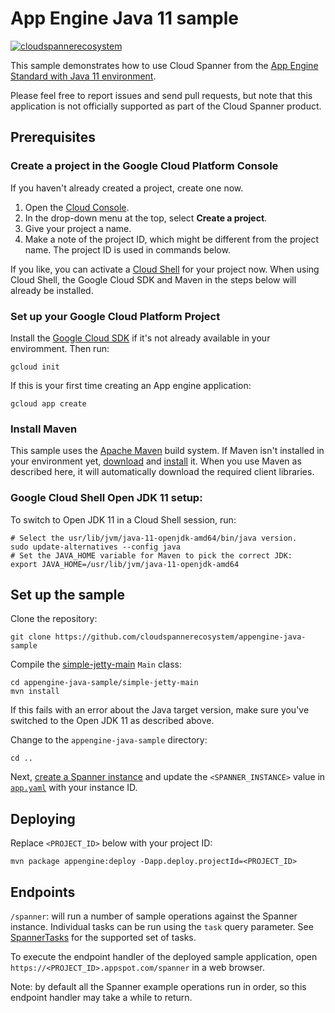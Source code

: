 # App Engine Java 11 sample
[![cloudspannerecosystem](https://circleci.com/gh/cloudspannerecosystem/appengine-java-sample.svg?style=svg)](https://circleci.com/gh/cloudspannerecosystem/appengine-java-sample)

This sample demonstrates how to use Cloud Spanner from the
[App Engine Standard with Java 11 environment](https://cloud.google.com/appengine/docs/java/).

Please feel free to report issues and send pull requests, but note that this
application is not officially supported as part of the Cloud Spanner product.

## Prerequisites

### Create a project in the Google Cloud Platform Console

If you haven't already created a project, create one now.

1. Open the [Cloud Console](https://console.cloud.google.com/).
1. In the drop-down menu at the top, select **Create a project**.
1. Give your project a name.
1. Make a note of the project ID, which might be different from the project
   name. The project ID is used in commands below.

If you like, you can activate a
[Cloud Shell](https://cloud.google.com/shell/docs/) for your project now.
When using Cloud Shell, the Google Cloud SDK and Maven in the steps below will
already be installed.

### Set up your Google Cloud Platform Project

Install the [Google Cloud SDK](https://cloud.google.com/sdk/) if it's not
already available in your enviromment. Then run:

    gcloud init

If this is your first time creating an App engine application:

    gcloud app create

### Install Maven

This sample uses the [Apache Maven](https://maven.apache.org) build system.
If Maven isn't installed in your environment yet,
[download](https://maven.apache.org/download.cgi) and
[install](https://maven.apache.org/install.html) it.
When you use Maven as described here, it will automatically download the
required client libraries.

### Google Cloud Shell Open JDK 11 setup:

To switch to Open JDK 11 in a Cloud Shell session, run:

    # Select the usr/lib/jvm/java-11-openjdk-amd64/bin/java version.
    sudo update-alternatives --config java
    # Set the JAVA_HOME variable for Maven to pick the correct JDK:
    export JAVA_HOME=/usr/lib/jvm/java-11-openjdk-amd64

## Set up the sample

Clone the repository:

    git clone https://github.com/cloudspannerecosystem/appengine-java-sample

Compile the [simple-jetty-main](simple-jetty-main/README.md) `Main` class:

    cd appengine-java-sample/simple-jetty-main
    mvn install

If this fails with an error about the Java target version, make sure you've
switched to the Open JDK 11 as described above.

Change to the `appengine-java-sample` directory:

    cd ..

Next, [create a Spanner instance](https://cloud.google.com/spanner/docs/quickstart-console#create_an_instance)
and update the `<SPANNER_INSTANCE>` value in
[`app.yaml`](src/main/appengine/app.yaml) with your instance ID.

## Deploying

Replace `<PROJECT_ID>` below with your project ID:

    mvn package appengine:deploy -Dapp.deploy.projectId=<PROJECT_ID>

## Endpoints

`/spanner`: will run a number of sample operations against the Spanner instance.
Individual tasks can be run using the `task` query parameter.
See [SpannerTasks](src/main/java/com/example/appengine/spanner/SpannerTasks.java)
for the supported set of tasks.

To execute the endpoint handler of the deployed sample application, open
`https://<PROJECT_ID>.appspot.com/spanner` in a web browser.

Note: by default all the Spanner example operations run in order, so this
endpoint handler may take a while to return.
